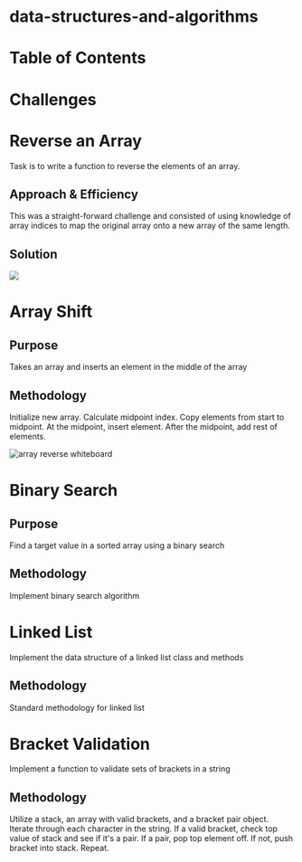 # data-structures-and-algorithms


# Table of Contents

# Challenges 

# Reverse an Array
Task is to write a function to reverse the elements of an array.
## Approach & Efficiency
This was a straight-forward challenge and consisted of using knowledge of array indices to map the original array onto a new array of the same length. 
## Solution
![](/assets/array-reverse.jpg)

# Array Shift

## Purpose
Takes an array and inserts an element in the middle of the array

## Methodology
Initialize new array. Calculate midpoint index.  Copy elements from start to midpoint.  At the midpoint, insert element.  After the midpoint, add rest of elements.  

![array reverse whiteboard](array-shift.jpg)

# Binary Search
## Purpose
Find a target value in a sorted array using a binary search

## Methodology
Implement binary search algorithm 

# Linked List
Implement the data structure of a linked list class and methods

## Methodology
Standard methodology for linked list


# Bracket Validation 
Implement a function to validate sets of brackets in a string
## Methodology
Utilize a stack, an array with valid brackets, and a bracket pair object.  Iterate through each character in the string.  If a valid bracket, check top value of stack and see if it's a pair.  If a pair, pop top element off.  If not, push bracket into stack.  Repeat.  

